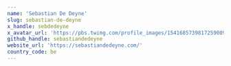 ```yaml
---
name: 'Sebastian De Deyne'
slug: sebastian-de-deyne
x_handle: sebdedeyne
x_avatar_url: 'https://pbs.twimg.com/profile_images/1541685739817259009/bWmu2Cpc_200x200.jpg'
github_handle: sebastiandedeyne
website_url: 'https://sebastiandedeyne.com/'
country_code: be
---
```

